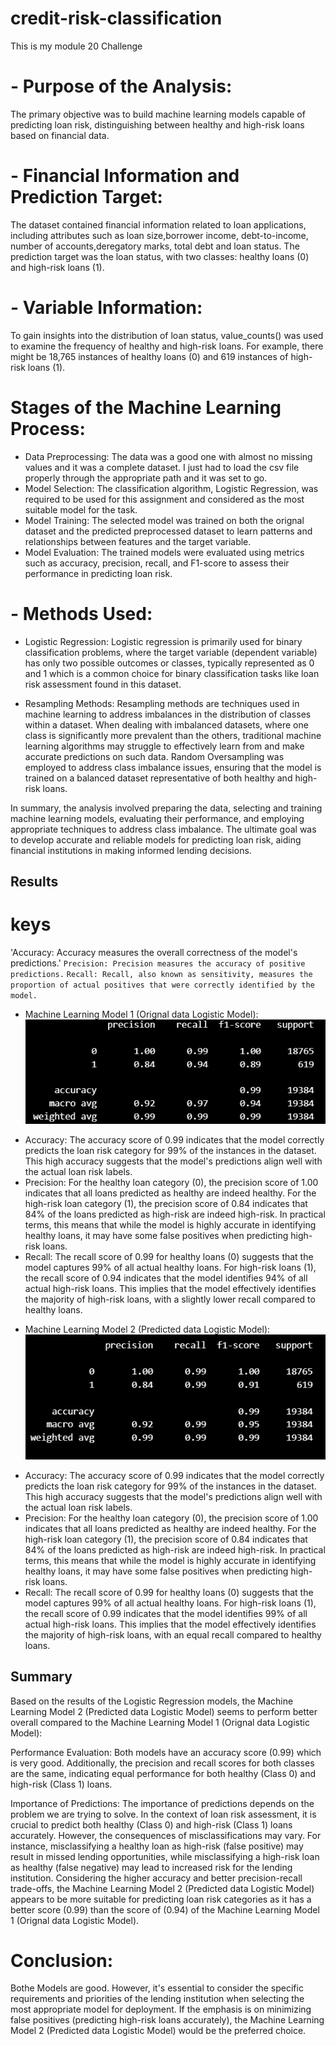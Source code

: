 # credit-risk-classification
This is my module 20 Challenge

# - Purpose of the Analysis:
The primary objective was to build machine learning models capable of predicting loan risk, distinguishing between healthy and high-risk loans based on financial data.

# - Financial Information and Prediction Target:
The dataset contained financial information related to loan applications, including attributes such as loan size,borrower income, debt-to-income, number of accounts,deregatory marks, total debt and loan status.
The prediction target was the loan status, with two classes: healthy loans (0) and high-risk loans (1).

# - Variable Information:
To gain insights into the distribution of loan status, value_counts() was used to examine the frequency of healthy and high-risk loans.
For example, there might be 18,765 instances of healthy loans (0) and 619 instances of high-risk loans (1).


# Stages of the Machine Learning Process:
- Data Preprocessing: 
The data was a good one with almost no missing values and it was a complete dataset. I just had to load the csv file properly through the appropriate path and it was set to go.
- Model Selection: The classification algorithm, Logistic Regression, was required to be used for this assignment and considered as the most suitable model for the task.
- Model Training: The selected model was trained on both the orignal dataset and the predicted preprocessed dataset to learn patterns and relationships between features and the target variable.
- Model Evaluation: The trained models were evaluated using metrics such as accuracy, precision, recall, and F1-score to assess their performance in predicting loan risk.


# - Methods Used:
- Logistic Regression: Logistic regression is primarily used for binary classification problems, where the target variable (dependent variable) has only two possible outcomes or classes, typically represented as 0 and 1 which is a common choice for binary classification tasks like loan risk assessment found in this dataset.

- Resampling Methods: Resampling methods are techniques used in machine learning to address imbalances in the distribution of classes within a dataset. When dealing with imbalanced datasets, where one class is significantly more prevalent than the others, traditional machine learning algorithms may struggle to effectively learn from and make accurate predictions on such data. Random Oversampling was employed to address class imbalance issues, ensuring that the model is trained on a balanced dataset representative of both healthy and high-risk loans.

In summary, the analysis involved preparing the data, selecting and training machine learning models, evaluating their performance, and employing appropriate techniques to address class imbalance. The ultimate goal was to develop accurate and reliable models for predicting loan risk, aiding financial institutions in making informed lending decisions.

## Results
# keys 
'Accuracy: Accuracy measures the overall correctness of the model's predictions.' 
`Precision: Precision measures the accuracy of positive predictions.`
`Recall: Recall, also known as sensitivity, measures the proportion of actual positives that were correctly identified by the model.`

* Machine Learning Model 1 (Orignal data Logistic Model):
![Alt text](<Screenshot 2024-01-29 011521.png>)
- Accuracy: The accuracy score of 0.99 indicates that the model correctly predicts the loan risk category for 99% of the instances in the dataset. This high accuracy suggests that the model's predictions align well with the actual loan risk labels.
- Precision: For the healthy loan category (0), the precision score of 1.00 indicates that all loans predicted as healthy are indeed healthy. For the high-risk loan category (1), the precision score of 0.84 indicates that 84% of the loans predicted as high-risk are indeed high-risk. In practical terms, this means that while the model is highly accurate in identifying healthy loans, it may have some false positives when predicting high-risk loans.
- Recall: The recall score of 0.99 for healthy loans (0) suggests that the model captures 99% of all actual healthy loans. For high-risk loans (1), the recall score of 0.94 indicates that the model identifies 94% of all actual high-risk loans. This implies that the model effectively identifies the majority of high-risk loans, with a slightly lower recall compared to healthy loans.


* Machine Learning Model 2 (Predicted data Logistic Model):
![Alt text](<Screenshot 2024-01-29 011536.png>)
- Accuracy: The accuracy score of 0.99 indicates that the model correctly predicts the loan risk category for 99% of the instances in the dataset. This high accuracy suggests that the model's predictions align well with the actual loan risk labels.
- Precision: For the healthy loan category (0), the precision score of 1.00 indicates that all loans predicted as healthy are indeed healthy. For the high-risk loan category (1), the precision score of 0.84 indicates that 84% of the loans predicted as high-risk are indeed high-risk. In practical terms, this means that while the model is highly accurate in identifying healthy loans, it may have some false positives when predicting high-risk loans.
- Recall: The recall score of 0.99 for healthy loans (0) suggests that the model captures 99% of all actual healthy loans. For high-risk loans (1), the recall score of 0.99 indicates that the model identifies 99% of all actual high-risk loans. This implies that the model effectively identifies the majority of high-risk loans, with an equal recall compared to healthy loans.


## Summary
Based on the results of the Logistic Regression models, the Machine Learning Model 2 (Predicted data Logistic Model) seems to perform better overall compared to the Machine Learning Model 1 (Orignal data Logistic Model):

Performance Evaluation: Both models have an accuracy score (0.99) which is very good. Additionally, the precision and recall scores for both classes are the same, indicating equal performance for both healthy (Class 0) and high-risk (Class 1) loans.

Importance of Predictions: The importance of predictions depends on the problem we are trying to solve. In the context of loan risk assessment, it is crucial to predict both healthy (Class 0) and high-risk (Class 1) loans accurately. However, the consequences of misclassifications may vary. For instance, misclassifying a healthy loan as high-risk (false positive) may result in missed lending opportunities, while misclassifying a high-risk loan as healthy (false negative) may lead to increased risk for the lending institution.
Considering the higher accuracy and better precision-recall trade-offs, the Machine Learning Model 2 (Predicted data Logistic Model) appears to be more suitable for predicting loan risk categories as it has a better score (0.99) than the score of (0.94) of the Machine Learning Model 1 (Orignal data Logistic Model). 

# Conclusion:
Bothe Models are good. However, it's essential to consider the specific requirements and priorities of the lending institution when selecting the most appropriate model for deployment. If the emphasis is on minimizing false positives (predicting high-risk loans accurately), the Machine Learning Model 2 (Predicted data Logistic Model) would be the preferred choice.


